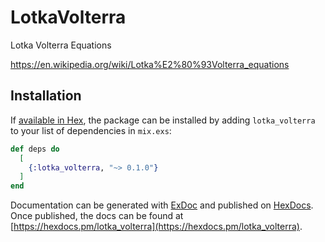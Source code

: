 # LotkaVolterra

Lotka Volterra Equations

<https://en.wikipedia.org/wiki/Lotka%E2%80%93Volterra_equations>

## Installation

If [available in Hex](https://hex.pm/docs/publish), the package can be installed
by adding `lotka_volterra` to your list of dependencies in `mix.exs`:

```elixir
def deps do
  [
    {:lotka_volterra, "~> 0.1.0"}
  ]
end
```

Documentation can be generated with [ExDoc](https://github.com/elixir-lang/ex_doc)
and published on [HexDocs](https://hexdocs.pm). Once published, the docs can
be found at [https://hexdocs.pm/lotka_volterra](https://hexdocs.pm/lotka_volterra).
